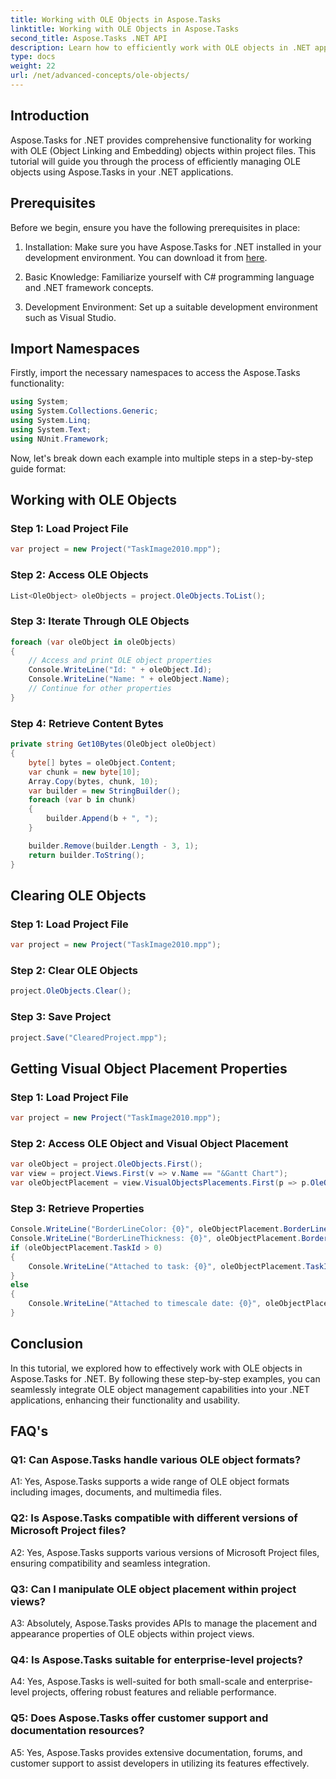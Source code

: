 ```yaml
---
title: Working with OLE Objects in Aspose.Tasks
linktitle: Working with OLE Objects in Aspose.Tasks
second_title: Aspose.Tasks .NET API
description: Learn how to efficiently work with OLE objects in .NET applications using Aspose.Tasks, enhancing project management capabilities.
type: docs
weight: 22
url: /net/advanced-concepts/ole-objects/
---
```

## Introduction

Aspose.Tasks for .NET provides comprehensive functionality for working with OLE (Object Linking and Embedding) objects within project files. This tutorial will guide you through the process of efficiently managing OLE objects using Aspose.Tasks in your .NET applications.

## Prerequisites

Before we begin, ensure you have the following prerequisites in place:

1. Installation: Make sure you have Aspose.Tasks for .NET installed in your development environment. You can download it from [here](https://releases.aspose.com/tasks/net/).

2. Basic Knowledge: Familiarize yourself with C# programming language and .NET framework concepts.

3. Development Environment: Set up a suitable development environment such as Visual Studio.

## Import Namespaces

Firstly, import the necessary namespaces to access the Aspose.Tasks functionality:

```csharp
using System;
using System.Collections.Generic;
using System.Linq;
using System.Text;
using NUnit.Framework;

```

Now, let's break down each example into multiple steps in a step-by-step guide format:

## Working with OLE Objects

### Step 1: Load Project File
```csharp
var project = new Project("TaskImage2010.mpp");
```

### Step 2: Access OLE Objects
```csharp
List<OleObject> oleObjects = project.OleObjects.ToList();
```

### Step 3: Iterate Through OLE Objects
```csharp
foreach (var oleObject in oleObjects)
{
    // Access and print OLE object properties
    Console.WriteLine("Id: " + oleObject.Id);
    Console.WriteLine("Name: " + oleObject.Name);
    // Continue for other properties
}
```

### Step 4: Retrieve Content Bytes
```csharp
private string Get10Bytes(OleObject oleObject)
{
    byte[] bytes = oleObject.Content;
    var chunk = new byte[10];
    Array.Copy(bytes, chunk, 10);
    var builder = new StringBuilder();
    foreach (var b in chunk)
    {
        builder.Append(b + ", ");
    }

    builder.Remove(builder.Length - 3, 1);
    return builder.ToString();
}
```

## Clearing OLE Objects

### Step 1: Load Project File
```csharp
var project = new Project("TaskImage2010.mpp");
```

### Step 2: Clear OLE Objects
```csharp
project.OleObjects.Clear();
```

### Step 3: Save Project
```csharp
project.Save("ClearedProject.mpp");
```

## Getting Visual Object Placement Properties

### Step 1: Load Project File
```csharp
var project = new Project("TaskImage2010.mpp");
```

### Step 2: Access OLE Object and Visual Object Placement
```csharp
var oleObject = project.OleObjects.First();
var view = project.Views.First(v => v.Name == "&Gantt Chart");
var oleObjectPlacement = view.VisualObjectsPlacements.First(p => p.OleObjectId == oleObject.Id);
```

### Step 3: Retrieve Properties
```csharp
Console.WriteLine("BorderLineColor: {0}", oleObjectPlacement.BorderLineColor);
Console.WriteLine("BorderLineThickness: {0}", oleObjectPlacement.BorderLineThickness);
if (oleObjectPlacement.TaskId > 0)
{
    Console.WriteLine("Attached to task: {0}", oleObjectPlacement.TaskId);
}
else
{
    Console.WriteLine("Attached to timescale date: {0}", oleObjectPlacement.TimescaleDate);
}
```

## Conclusion

In this tutorial, we explored how to effectively work with OLE objects in Aspose.Tasks for .NET. By following these step-by-step examples, you can seamlessly integrate OLE object management capabilities into your .NET applications, enhancing their functionality and usability.

## FAQ's

### Q1: Can Aspose.Tasks handle various OLE object formats?

A1: Yes, Aspose.Tasks supports a wide range of OLE object formats including images, documents, and multimedia files.

### Q2: Is Aspose.Tasks compatible with different versions of Microsoft Project files?

A2: Yes, Aspose.Tasks supports various versions of Microsoft Project files, ensuring compatibility and seamless integration.

### Q3: Can I manipulate OLE object placement within project views?

A3: Absolutely, Aspose.Tasks provides APIs to manage the placement and appearance properties of OLE objects within project views.

### Q4: Is Aspose.Tasks suitable for enterprise-level projects?

A4: Yes, Aspose.Tasks is well-suited for both small-scale and enterprise-level projects, offering robust features and reliable performance.

### Q5: Does Aspose.Tasks offer customer support and documentation resources?

A5: Yes, Aspose.Tasks provides extensive documentation, forums, and customer support to assist developers in utilizing its features effectively.
